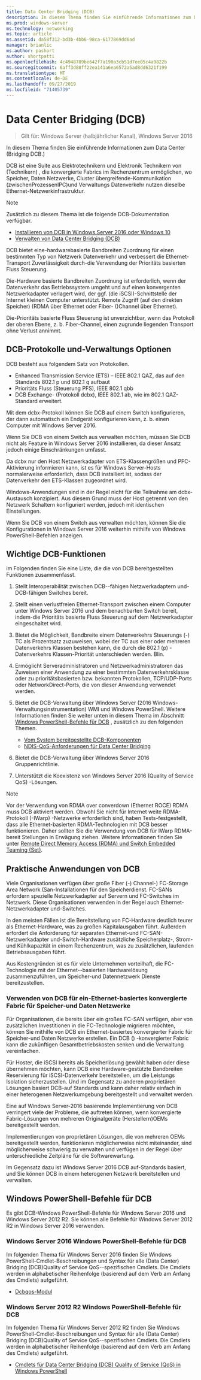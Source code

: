 ```yaml
---
title: Data Center Bridging (DCB)
description: In diesem Thema finden Sie einführende Informationen zum Data Center Bridging in Windows Server 2016.
ms.prod: windows-server
ms.technology: networking
ms.topic: article
ms.assetid: da58f312-bd3b-4bb6-98ca-6177869dd6ad
manager: brianlic
ms.author: pashort
author: shortpatti
ms.openlocfilehash: 4c4948789be642f7a190a3cb51d7ee05c4a9822b
ms.sourcegitcommit: 6aff3d88ff22ea141a6ea6572a5ad8dd6321f199
ms.translationtype: MT
ms.contentlocale: de-DE
ms.lasthandoff: 09/27/2019
ms.locfileid: "71405739"
---
```

# <a name="data-center-bridging-dcb"></a>Data Center Bridging \(DCB\)

>Gilt für: Windows Server (halbjährlicher Kanal), Windows Server 2016

In diesem Thema finden Sie einführende Informationen zum Data Center \(Bridging DCB.\)

DCB ist eine Suite aus Elektrotechnikern und Elektronik Technikern von \(Technikern\) , die konvergierte Fabrics im Rechenzentrum ermöglichen, wo Speicher, Daten Netzwerke, Cluster übergreifende\-Kommunikation \(zwischenProzessenIPC\)und Verwaltungs Datenverkehr nutzen dieselbe Ethernet-Netzwerkinfrastruktur.

>[!NOTE]
>Zusätzlich zu diesem Thema ist die folgende DCB-Dokumentation verfügbar.
>
>- [Installieren von DCB in Windows Server 2016 oder Windows 10](dcb-install.md)
>- [Verwalten von Data Center Bridging (DCB)](dcb-manage.md)

DCB bietet eine\-hardwarebasierte Bandbreiten Zuordnung für einen bestimmten Typ von Netzwerk Datenverkehr und verbessert die Ethernet-Transport Zuverlässigkeit durch\-die Verwendung der Prioritäts basierten Fluss Steuerung.

Die\-Hardware basierte Bandbreiten Zuordnung ist erforderlich, wenn der Datenverkehr das Betriebssystem umgeht und auf einen konvergenten Netzwerkadapter verlagert wird, der ggf. \(die iSCSI\)-Schnittstelle der Internet kleinen Computer unterstützt. Remote Zugriff \(auf den direkten Speicher\) (RDMA über Ethernet oder Fiber- \(\)Channel über Ethernet).

Die\-Prioritäts basierte Fluss Steuerung ist unverzichtbar, wenn das Protokoll der oberen Ebene, z. b. Fiber-Channel, einen zugrunde liegenden Transport ohne Verlust annimmt.

## <a name="dcb-protocols-and-management-options"></a>DCB-Protokolle und-Verwaltungs Optionen

DCB besteht aus folgendem Satz von Protokollen. 

- Enhanced Transmission Service \(ETS\) – IEEE 802.1 QAZ, das auf den Standards 802.1 p und 802.1 q aufbaut
- Prioritäts Fluss \(Steuerung PFS\), IEEE 802.1 qbb 
- DCB Exchange- \(Protokoll dcbx\), IEEE 802.1 ab, wie im 802.1 QAZ-Standard erweitert.

Mit dem dcbx-Protokoll können Sie DCB auf einem Switch konfigurieren, der dann automatisch ein Endgerät konfigurieren kann, z. b. einen Computer mit Windows Server 2016.

Wenn Sie DCB von einem Switch aus verwalten möchten, müssen Sie DCB nicht als Feature in Windows Server 2016 installieren, da dieser Ansatz jedoch einige Einschränkungen umfasst.

Da dcbx nur den Host Netzwerkadapter von ETS-Klassengrößen und PFC-Aktivierung informieren kann, ist es für Windows Server-Hosts normalerweise erforderlich, dass DCB installiert ist, sodass der Datenverkehr den ETS-Klassen zugeordnet wird.

Windows-Anwendungen sind in der Regel nicht für die Teilnahme am dcbx-Austausch konzipiert. Aus diesem Grund muss der Host getrennt von den Netzwerk Schaltern konfiguriert werden, jedoch mit identischen Einstellungen.

Wenn Sie DCB von einem Switch aus verwalten möchten, können Sie die Konfigurationen in Windows Server 2016 weiterhin mithilfe von Windows PowerShell-Befehlen anzeigen.

##  <a name="important-dcb-functionality"></a>Wichtige DCB-Funktionen

im Folgenden finden Sie eine Liste, die die von DCB bereitgestellten Funktionen zusammenfasst.

1. Stellt Interoperabilität zwischen DCB\--fähigen Netzwerkadaptern und\-DCB-fähigen Switches bereit.

2. Stellt einen verlustfreien Ethernet-Transport zwischen einem Computer unter Windows Server 2016 und dem benachbarten Switch bereit, indem\-die Prioritäts basierte Fluss Steuerung auf dem Netzwerkadapter eingeschaltet wird.

3. Bietet die Möglichkeit, Bandbreite einem Datenverkehrs Steuerungs \(-\) TC als Prozentsatz zuzuweisen, wobei der TC aus einer oder mehreren Datenverkehrs Klassen bestehen kann, die durch die 802.1 \(p\) -Datenverkehrs Klassen-Priorität unterschieden werden. Blin.

4. Ermöglicht Serveradministratoren und Netzwerkadministratoren das Zuweisen einer Anwendung zu einer bestimmten Datenverkehrsklasse oder zu prioritätsbasierten bzw. bekannten Protokollen, TCP/UDP-Ports oder NetworkDirect-Ports, die von dieser Anwendung verwendet werden.

5. Bietet die DCB-Verwaltung über Windows Server \(2016 Windows-Verwaltungsinstrumentation\) WMI und Windows PowerShell. Weitere Informationen finden Sie weiter unten in diesem Thema im Abschnitt [Windows PowerShell-Befehle für DCB](#bkmk_wps) , zusätzlich zu den folgenden Themen.
    - [Vom System bereitgestellte DCB-Komponenten](https://msdn.microsoft.com/windows/hardware/drivers/network/system-provided-dcb-components)
    - [NDIS-QoS-Anforderungen für Data Center Bridging](https://msdn.microsoft.com/windows/hardware/drivers/network/ndis-qos-requirements-for-data-center-bridging)

6. Bietet die DCB-Verwaltung über Windows Server 2016 Gruppenrichtlinie.

7. Unterstützt die Koexistenz von Windows Server 2016 \(Quality of Service QoS\) -Lösungen.

>[!NOTE]
>Vor der Verwendung von RDMA over converdown \(Ethernet ROCE\) RDMA muss DCB aktiviert werden. Obwohl Sie nicht für Internet weite RDMA-Protokoll \(-IWarp\) -Netzwerke erforderlich sind, haben Tests\-festgestellt, dass alle Ethernet-basierten RDMA-Technologien mit DCB besser funktionieren. Daher sollten Sie die Verwendung von DCB für IWarp RDMA-bereit Stellungen in Erwägung ziehen. Weitere Informationen finden Sie unter [Remote Direct Memory Access (RDMA) und Switch Embedded Teaming (Set)](../../../virtualization/hyper-v-virtual-switch/RDMA-and-Switch-Embedded-Teaming.md).

##  <a name="practical-applications-of-dcb"></a>Praktische Anwendungen von DCB

Viele Organisationen verfügen über große Fiber \(-\) Channel-\) FC-Storage Area Network \(San-Installationen für den Speicherdienst. FC-SANs erfordern spezielle Netzwerkadapter auf Servern und FC-Switches im Netzwerk. Diese Organisationen verwenden in der Regel auch Ethernet-Netzwerkadapter und-Switches.

In den meisten Fällen ist die Bereitstellung von FC-Hardware deutlich teurer als Ethernet-Hardware, was zu großen Kapitalausgaben führt. Außerdem erfordert die Anforderung für separaten Ethernet-und FC-SAN-Netzwerkadapter und-Switch-Hardware zusätzliche Speicherplatz-, Strom-und Kühlkapazität in einem Rechenzentrum, was zu zusätzlichen, laufenden Betriebsausgaben führt.

Aus Kostengründen ist es für viele Unternehmen vorteilhaft, die FC-Technologie mit der Ethernet\--basierten Hardwarelösung zusammenzuführen, um Speicher-und Datennetzwerk Dienste bereitzustellen.

### <a name="using-dcb-for-an-ethernet-based-converged-fabric-for-storage-and-data-networking"></a>Verwenden von DCB für ein\-Ethernet-basiertes konvergierte Fabric für Speicher-und Daten Netzwerke

Für Organisationen, die bereits über ein großes FC-SAN verfügen, aber von zusätzlichen Investitionen in die FC-Technologie migrieren möchten, können Sie mithilfe von DCB ein Ethernet-basiertes konvergierter Fabric für Speicher-und Daten Netzwerke erstellen. Ein DCB \(\) -konvergierter Fabric kann die zukünftigen Gesamtbetriebskosten senken und die Verwaltung vereinfachen.

Für Hoster, die iSCSI bereits als Speicherlösung gewählt haben oder diese übernehmen möchten, kann DCB eine Hardware\-gestützte Bandbreiten Reservierung für iSCSI-Datenverkehr bereitstellen, um die Leistungs Isolation sicherzustellen. Und im Gegensatz zu anderen proprietären Lösungen basiert DCB\-auf Standards und kann daher relativ einfach in einer heterogenen Netzwerkumgebung bereitgestellt und verwaltet werden.

Eine auf Windows Server\-2016 basierende Implementierung von DCB verringert viele der Probleme, die auftreten können, wenn konvergierte Fabric-Lösungen von mehreren Originalgeräte \(Herstellern\)OEMs bereitgestellt werden.

Implementierungen von proprietären Lösungen, die von mehreren OEMs bereitgestellt werden, funktionieren möglicherweise nicht miteinander, sind möglicherweise schwierig zu verwalten und verfügen in der Regel über unterschiedliche Zeitpläne für die Softwarewartung. 

Im Gegensatz dazu ist Windows Server 2016 DCB auf\-Standards basiert, und Sie können DCB in einem heterogenen Netzwerk bereitstellen und verwalten.

## <a name="bkmk_wps"></a>Windows PowerShell-Befehle für DCB

Es gibt DCB-Windows PowerShell-Befehle für Windows Server 2016 und Windows Server 2012 R2. Sie können alle Befehle für Windows Server 2012 R2 in Windows Server 2016 verwenden.

### <a name="windows-server-2016-windows-powershell-commands-for-dcb"></a>Windows Server 2016 Windows PowerShell-Befehle für DCB

Im folgenden Thema für Windows Server 2016 finden Sie Windows PowerShell-Cmdlet-Beschreibungen und Syntax für alle \(Data Center\) Bridging \(DCB\)Quality of Service QoS\--spezifischen Cmdlets. Die Cmdlets werden in alphabetischer Reihenfolge (basierend auf dem Verb am Anfang des Cmdlets) aufgeführt.

- [Dcbqos-Modul](https://technet.microsoft.com/itpro/powershell/windows/dcbqos/dcbqos)

### <a name="windows-server-2012-r2-windows-powershell-commands-for-dcb"></a>Windows Server 2012 R2 Windows PowerShell-Befehle für DCB

Im folgenden Thema für Windows Server 2012 R2 finden Sie Windows PowerShell-Cmdlet-Beschreibungen und Syntax für alle \(Data Center\) Bridging \(DCB\)Quality of Service QoS\--spezifischen Cmdlets. Die Cmdlets werden in alphabetischer Reihenfolge (basierend auf dem Verb am Anfang des Cmdlets) aufgeführt.

- [Cmdlets für Data Center Bridging (DCB) Quality of Service (QoS) in Windows PowerShell](https://technet.microsoft.com/library/hh967440.aspx)
